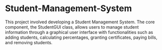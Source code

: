 # Student-Management-System
This project involved developing a Student Management System. The core component, the StudentGUI class, allows users to manage student information through a graphical user interface with functionalities such as adding students, calculating percentages, granting certificates, paying bills, and removing students.

